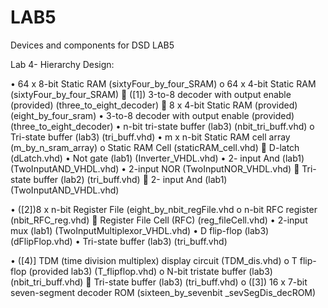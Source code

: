 # LAB5
Devices and components for DSD LAB5

Lab 4- Hierarchy Design:

•	64 x 8-bit Static RAM 						(sixtyFour_by_four_SRAM)
  o	64 x 4-bit Static RAM					(sixtyFour_by_four_SRAM)
    	([1]) 3-to-8 decoder with output enable (provided)	 (three_to_eight_decoder)
    	8 x 4-bit Static RAM (provided) 			(eight_by_four_sram)
      •	3-to-8 decoder with output enable (provided) (three_to_eight_decoder)
      •	n-bit tri-state buffer (lab3) 		(nbit_tri_buff.vhd)
        o	Tri-state buffer (lab3) 		(tri_buff.vhd)
      •	m x n-bit Static RAM cell array 		(m_by_n_sram_array)
        o	Static RAM Cell			(staticRAM_cell.vhd)
          	D-latch			(dLatch.vhd)
            •	Not gate (lab1)	 (Inverter_VHDL.vhd)
            •	2- input And (lab1) (TwoInputAND_VHDL.vhd)
            •	2-input NOR	(TwoInputNOR_VHDL.vhd)
        	Tri-state buffer (lab2)	(tri_buff.vhd)
        	2- input And (lab1) 	(TwoInputAND_VHDL.vhd)

•	([2])8 x n-bit Register File					(eight_by_nbit_regFile.vhd
  o	n-bit RFC register					(nbit_RFC_reg.vhd)
    	Register File Cell (RFC)			(reg_fileCell.vhd)
      •	2-input mux (lab1) 		(TwoInputMultiplexor_VHDL.vhd)
      •	D flip-flop (lab3)			 (dFlipFlop.vhd)
      •	Tri-state buffer (lab3) 		(tri_buff.vhd)

•	([4)] TDM (time division multiplex) display circuit		(TDM_dis.vhd)
   o	T flip-flop (provided lab3) 				(T_flipflop.vhd)
   o	N-bit tristate buffer (lab3) 				(nbit_tri_buff.vhd)
     	Tri-state buffer (lab3) 			(tri_buff.vhd)
   o	([3]) 16 x 7-bit seven-segment decoder ROM (sixteen_by_sevenbit _sevSegDis_decROM)
